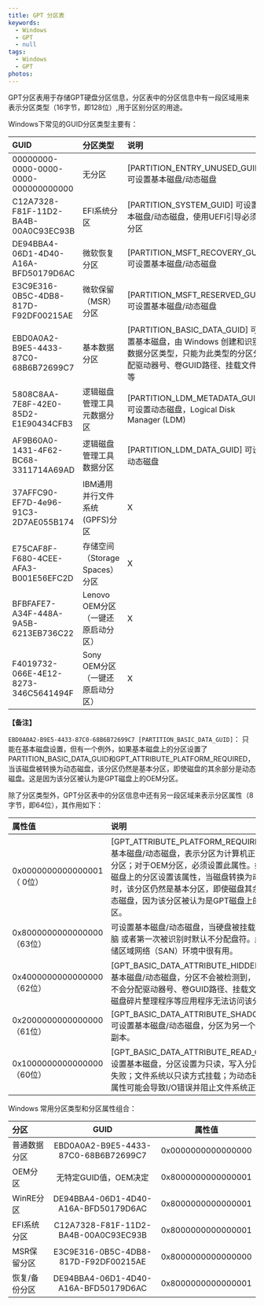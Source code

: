 ```yaml
---
title: GPT 分区表
keywords:
  - Windows
  - GPT
  - null
tags:
  - Windows
  - GPT
photos:
---
```


GPT分区表用于存储GPT硬盘分区信息，分区表中的分区信息中有一段区域用来表示分区类型（16字节，即128位）,用于区别分区的用途。

Windows下常见的GUID分区类型主要有：

GUID | 分区类型 | 说明
:--|:--|:--
00000000-0000-0000-0000-000000000000 | 无分区 | [PARTITION_ENTRY_UNUSED_GUID] 可设置基本磁盘/动态磁盘
C12A7328-F81F-11D2-BA4B-00A0C93EC93B | EFI系统分区 | [PARTITION_SYSTEM_GUID] 可设置基本磁盘/动态磁盘，使用UEFI引导必须的分区
DE94BBA4-06D1-4D40-A16A-BFD50179D6AC | 微软恢复分区 | [PARTITION_MSFT_RECOVERY_GUID] 可设置基本磁盘/动态磁盘
E3C9E316-0B5C-4DB8-817D-F92DF00215AE | 微软保留（MSR）分区 | [PARTITION_MSFT_RESERVED_GUID] 可设置基本磁盘/动态磁盘
EBD0A0A2-B9E5-4433-87C0-68B6B72699C7 | 基本数据分区 | [PARTITION_BASIC_DATA_GUID] 可设置基本磁盘，由 Windows 创建和识别的数据分区类型，只能为此类型的分区分配驱动器号、卷GUID路径、挂载文件夹等
5808C8AA-7E8F-42E0-85D2-E1E90434CFB3 | 逻辑磁盘管理工具元数据分区 | [PARTITION_LDM_METADATA_GUID] 可设置动态磁盘，Logical Disk Manager (LDM)
AF9B60A0-1431-4F62-BC68-3311714A69AD | 逻辑磁盘管理工具数据分区 | [PARTITION_LDM_DATA_GUID] 可设置动态磁盘
37AFFC90-EF7D-4e96-91C3-2D7AE055B174 | IBM通用并行文件系统(GPFS)分区 | X
E75CAF8F-F680-4CEE-AFA3-B001E56EFC2D | 存储空间（Storage Spaces）分区 | X
BFBFAFE7-A34F-448A-9A5B-6213EB736C22 | Lenovo OEM分区（一键还原启动分区） | X
F4019732-066E-4E12-8273-346C5641494F | Sony OEM分区（一键还原启动分区） | X

**【备注】**

```EBD0A0A2-B9E5-4433-87C0-68B6B72699C7 [PARTITION_BASIC_DATA_GUID]```：
只能在基本磁盘设置，但有一个例外，如果基本磁盘上的分区设置了PARTITION_BASIC_DATA_GUID和GPT_ATTRIBUTE_PLATFORM_REQUIRED，当该磁盘被转换为动态磁盘，该分区仍然是基本分区，即使磁盘的其余部分是动态磁盘。这是因为该分区被认为是GPT磁盘上的OEM分区。

除了分区类型外，GPT分区表中的分区信息中还有另一段区域来表示分区属性（8字节，即64位），其作用如下：

属性值 | 说明
:--|:--
0x0000000000000001（ 0位）| [GPT_ATTRIBUTE_PLATFORM_REQUIRED] 可设置基本磁盘/动态磁盘，表示分区为计算机正常运行必需分区；对于OEM分区，必须设置此属性。如果为基本磁盘上的分区设置该属性，当磁盘转换为动态磁盘时，该分区仍然是基本分区，即使磁盘其余部分是动态磁盘，因为该分区被认为是GPT磁盘上的OEM分区。
0x8000000000000000（63位）| 可设置基本磁盘/动态磁盘，当硬盘被挂载到另一台电脑 或者第一次被识别时默认不分配盘符。此属性在存储区域网络（SAN）环境中很有用。
0x4000000000000000（62位）| [GPT_BASIC_DATA_ATTRIBUTE_HIDDEN] 可设置基本磁盘/动态磁盘，分区不会被检测到，那么分区就不会分配驱动器号、卷GUID路径、挂载文件夹等，磁盘碎片整理程序等应用程序无法访问该分区。
0x2000000000000000（61位）| [GPT_BASIC_DATA_ATTRIBUTE_SHADOW_COPY] 可设置基本磁盘/动态磁盘，分区为另一个分区的卷影副本。
0x1000000000000000（60位）| [GPT_BASIC_DATA_ATTRIBUTE_READ_ONLY] 可设置基本磁盘，分区设置为只读，写入分区请求都将失败；文件系统以只读方式挂载；为动态磁盘设置该属性可能会导致I/O错误并阻止文件系统正确安装。

Windows 常用分区类型和分区属性组合：

分区 | GUID | 属性值
:--|:--:|:--:
普通数据分区 | EBD0A0A2-B9E5-4433-87C0-68B6B72699C7 | 0x0000000000000000
OEM分区 | 无特定GUID值，OEM决定 | 0x8000000000000001
WinRE分区 | DE94BBA4-06D1-4D40-A16A-BFD50179D6AC | 0x8000000000000001
EFI系统分区 | C12A7328-F81F-11D2-BA4B-00A0C93EC93B | 0x8000000000000001
MSR保留分区 | E3C9E316-0B5C-4DB8-817D-F92DF00215AE | 0x8000000000000000
恢复/备份分区 | DE94BBA4-06D1-4D40-A16A-BFD50179D6AC | 0x8000000000000001
